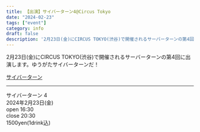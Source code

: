 ```yaml
---
title: 【出演】サイバーターン4@Circus Tokyo
date: "2024-02-23"
tags: ["event"]
category: info
draft: false
description: '2月23日(金)にCIRCUS TOKYO(渋谷)で開催されるサーバーターンの第4回に出演します。…'
---
```


2月23日(金)にCIRCUS TOKYO(渋谷)で開催されるサーバーターンの第4回に出演します。ゆうがたサイバーターンだ！

[サイバーターン](https://groovy-jujube-8e6.notion.site/e482f3fbc188434caaa9e15861600778)

---

サイバーターン 4<br>
2024年2月23日(金)<br>
open 16:30<br>
close 20:30<br>
1500yen(1drink込)

